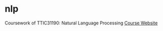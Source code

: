 # nlp
Coursework of TTIC31190: Natural Language Processing
[Course Website](http://ttic.uchicago.edu/~kgimpel/teaching/31190-s18/index.html)
